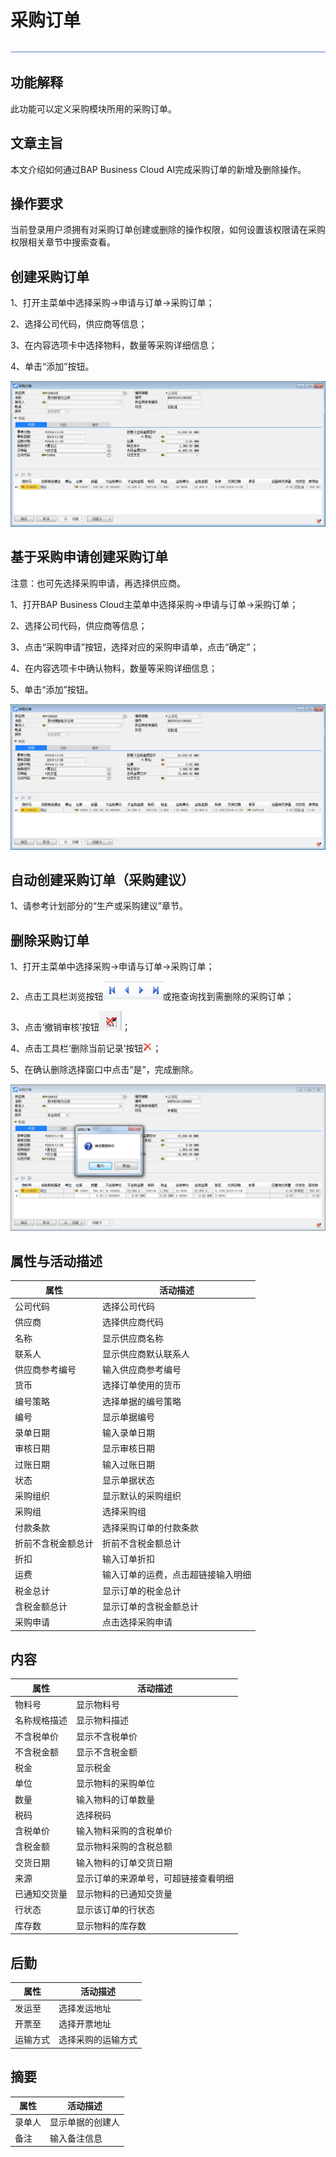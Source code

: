 # 采购订单 

![img](图片/横线.png)

## 功能解释 

此功能可以定义采购模块所用的采购订单。

## 文章主旨 

本文介绍如何通过BAP Business Cloud AI完成采购订单的新增及删除操作。

## 操作要求 

当前登录用户须拥有对采购订单创建或删除的操作权限，如何设置该权限请在采购权限相关章节中搜索查看。

## 创建采购订单

1、打开主菜单中选择采购->申请与订单->采购订单；

2、选择公司代码，供应商等信息；

3、在内容选项卡中选择物料，数量等采购详细信息；

4、单击“添加”按钮。

![image-20191128151652870](图片/采购订单1.png)

## 基于采购申请创建采购订单

注意：也可先选择采购申请，再选择供应商。  

1、打开BAP Business Cloud主菜单中选择采购->申请与订单->采购订单；

2、选择公司代码，供应商等信息；

3、点击“采购申请”按钮，选择对应的采购申请单，点击“确定”；

4、在内容选项卡中确认物料，数量等采购详细信息；

5、单击“添加”按钮。

![image-20191128151542653](图片/采购订单2.png)

## 自动创建采购订单（采购建议）

1、请参考计划部分的“生产或采购建议”章节。

## 删除采购订单

1、打开主菜单中选择采购->申请与订单->采购订单；

2、点击工具栏浏览按钮![img](图片/查找按钮.png)或拖查询找到需删除的采购订单；

3、点击‘撤销审核’按钮![img](图片/撤销审核.png)；

4、点击工具栏‘删除当前记录’按钮![img](图片/删除.png)；

5、在确认删除选择窗口中点击“是”，完成删除。

![image-20191128151821607](图片/采购订单3.png)

## 属性与活动描述 

| 属性               | 活动描述                           |
| ------------------ | ---------------------------------- |
| 公司代码           | 选择公司代码                       |
| 供应商             | 选择供应商代码                     |
| 名称               | 显示供应商名称                     |
| 联系人             | 显示供应商默认联系人               |
| 供应商参考编号     | 输入供应商参考编号                 |
| 货币               | 选择订单使用的货币                 |
| 编号策略           | 选择单据的编号策略                 |
| 编号               | 显示单据编号                       |
| 录单日期           | 输入录单日期                       |
| 审核日期           | 显示审核日期                       |
| 过账日期           | 输入过账日期                       |
| 状态               | 显示单据状态                       |
| 采购组织           | 显示默认的采购组织                 |
| 采购组             | 选择采购组                         |
| 付款条款           | 选择采购订单的付款条款             |
| 折前不含税金额总计 | 折前不含税金额总计                 |
| 折扣               | 输入订单折扣                       |
| 运费               | 输入订单的运费，点击超链接输入明细 |
| 税金总计           | 显示订单的税金总计                 |
| 含税金额总计       | 显示订单的含税金额总计             |
| 采购申请           | 点击选择采购申请                   |

## 内容

| 属性         | 活动描述                             |
| ------------ | ------------------------------------ |
| 物料号       | 显示物料号                           |
| 名称规格描述 | 显示物料描述                         |
| 不含税单价   | 显示不含税单价                       |
| 不含税金额   | 显示不含税金额                       |
| 税金         | 显示税金                             |
| 单位         | 显示物料的采购单位                   |
| 数量         | 输入物料的订单数量                   |
| 税码         | 选择税码                             |
| 含税单价     | 输入物料采购的含税单价               |
| 含税金额     | 显示物料采购的含税总额               |
| 交货日期     | 输入物料的订单交货日期               |
| 来源         | 显示订单的来源单号，可超链接查看明细 |
| 已通知交货量 | 显示物料的已通知交货量               |
| 行状态       | 显示该订单的行状态                   |
| 库存数       | 显示物料的库存数                     |

## 后勤

| 属性     | 活动描述           |
| -------- | ------------------ |
| 发运至   | 选择发运地址       |
| 开票至   | 选择开票地址       |
| 运输方式 | 选择采购的运输方式 |

## 摘要

| 属性   | 活动描述         |
| ------ | ---------------- |
| 录单人 | 显示单据的创建人 |
| 备注   | 输入备注信息     |
